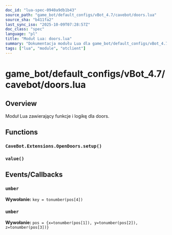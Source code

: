 ```yaml
---
doc_id: "lua-spec-0940a9db1b43"
source_path: "game_bot/default_configs/vBot_4.7/cavebot/doors.lua"
source_sha: "b411fa2"
last_sync_iso: "2025-10-09T07:28:57Z"
doc_class: "spec"
language: "pl"
title: "Moduł Lua: doors.lua"
summary: "Dokumentacja modułu Lua dla game_bot/default_configs/vBot_4.7/cavebot/doors.lua"
tags: ["lua", "module", "otclient"]
---
```


# game_bot/default_configs/vBot_4.7/cavebot/doors.lua

## Overview

Moduł Lua zawierający funkcje i logikę dla doors.

## Functions

### `CaveBot.Extensions.OpenDoors.setup()`

### `value()`

## Events/Callbacks

### `umber`

**Wywołanie:** `key = tonumber(pos[4])`

### `umber`

**Wywołanie:** `pos = {x=tonumber(pos[1]), y=tonumber(pos[2]), z=tonumber(pos[3])}`
